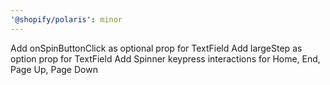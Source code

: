 ```yaml
---
'@shopify/polaris': minor
---
```


Add onSpinButtonClick as optional prop for TextField
Add largeStep as option prop for TextField
Add Spinner keypress interactions for Home, End, Page Up, Page Down
